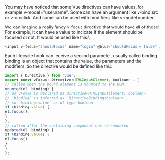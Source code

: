 You may have noticed that some Vue directives can have values, for example v-model="user.name".
Some can have an argument like v-bind:src or v-on:click. And some can be used with modifiers,
like v-model.number.

We can imagine a really fancy v-focus directive that would have all of these! For example, it can
have a value to indicate if the element should be focused or not. It would be used like this:\\

```js
<input v-focus="shouldFocus" name="login" @blur="shouldFocus = false" />
```

Each lifecycle hook can receive a second parameter, usually called binding. binding is an object that
contains the value, the parameters and the modifiers. So the directive would be defined like this:

```js
import { Directive } from 'vue';
export const vFocus: Directive<HTMLInputElement, boolean> = {
// called when the bound element is mounted to the DOM
mounted(el, binding) {
// as vFocus is declared as Directive<HTMLInputElement, boolean>
// `binding` is inferred as `DirectiveBinding<boolean>`,
// so `binding.value` is of type boolean
if (binding.value) {
el.focus();
}
},
// called after the containing component has re-rendered
updated(el, binding) {
if (binding.value) {
el.focus();
}
}
};
```

